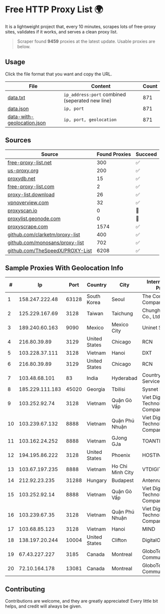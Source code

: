 
# Free HTTP Proxy List 🌍

It is a lightweight project that, every 10 minutes, scrapes lots of free-proxy sites, validates if it works, and serves a clean proxy list.


> Scraper found **9459** proxies at the latest update. Usable proxies are below.

## Usage

Click the file format that you want and copy the URL.


|File|Content|Count|
|----|-------|-----|
|[data.txt](https://raw.githubusercontent.com/themiralay/Proxy-List-World/master/data.txt)|`ip_address:port` combined (seperated new line)|871|
|[data.json](https://raw.githubusercontent.com/themiralay/Proxy-List-World/master/data.json)|`ip, port`|871|
|[data-with-geolocation.json](https://raw.githubusercontent.com/themiralay/Proxy-List-World/master/data-with-geolocation.json)|`ip, port, geolocation`|871|

## Sources

|Source|Found Proxies|Succeed|
|------|-------------|-------|
|[free-proxy-list.net](https://free-proxy-list.net)|300|✅|
|[us-proxy.org](https://www.us-proxy.org)|200|✅|
|[proxydb.net](http://proxydb.net)|15|✅|
|[free-proxy-list.com](https://free-proxy-list.com/?page=&port=&type%5B%5D=http&type%5B%5D=https&up_time=0&search=Search)|2|✅|
|[proxy-list.download](https://www.proxy-list.download/HTTP)|26|✅|
|[vpnoverview.com](https://vpnoverview.com/privacy/anonymous-browsing/free-proxy-servers)|32|✅|
|[proxyscan.io](https://www.proxyscan.io)|0|🚫|
|[proxylist.geonode.com](https://proxylist.geonode.com/api/proxy-list?limit=300&page=1&sort_by=lastChecked&sort_type=desc&protocols=http,https)|0|🚫|
|[proxyscrape.com](https://api.proxyscrape.com/v2/?request=displayproxies&protocol=http&timeout=10000&country=all&ssl=all&anonymity=all)|1574|✅|
|[github.com/clarketm/proxy-list](https://raw.githubusercontent.com/clarketm/proxy-list/master/proxy-list-raw.txt)|400|✅|
|[github.com/monosans/proxy-list](https://raw.githubusercontent.com/monosans/proxy-list/main/proxies/http.txt)|702|✅|
|[github.com/TheSpeedX/PROXY-List](https://raw.githubusercontent.com/TheSpeedX/PROXY-List/master/http.txt)|6208|✅|


## Sample Proxies With Geolocation Info

|#|Ip|Port|Country|City|Internet Service Provider|
|-|--|----|-------|----|-------------------------|
|1|158.247.222.48|63128|South Korea|Seoul|The Constant Company, LLC|
|2|125.229.167.69|3128|Taiwan|Taichung|Chunghwa Telecom Co., Ltd.|
|3|189.240.60.163|9090|Mexico|Mexico City|Uninet S.A. de C.V.|
|4|216.80.39.89|3129|United States|Chicago|RCN|
|5|103.228.37.111|3128|Vietnam|Hanoi|DXT|
|6|216.80.39.89|3129|United States|Chicago|RCN|
|7|103.48.68.101|83|India|Hyderabad|Country Online Services PVT LTD|
|8|185.229.111.183|45020|Georgia|Tbilisi|Sysnet LLC|
|9|103.252.92.74|3128|Vietnam|Quận Gò Vấp|Viet Digital Technology Liability Company|
|10|103.239.67.132|8888|Vietnam|Quận Phú Nhuận|Viet Digital Technology Liability Company|
|11|103.162.24.252|8888|Vietnam|GJong GJa|TOANTHANGSTECH|
|12|194.195.86.222|3128|United States|Phoenix|HOSTINGER US|
|13|103.67.197.235|8888|Vietnam|Ho Chi Minh City|VTDIGITAL|
|14|212.92.23.235|31288|Hungary|Budapest|Antenna Hungaria|
|15|103.252.92.14|8888|Vietnam|Quận Gò Vấp|Viet Digital Technology Liability Company|
|16|103.239.67.35|3128|Vietnam|Quận Phú Nhuận|Viet Digital Technology Liability Company|
|17|103.68.85.123|3128|Vietnam|Hanoi|MIND|
|18|138.197.20.244|10004|United States|Clifton|DigitalOcean, LLC|
|19|67.43.227.227|3185|Canada|Montreal|GloboTech Communications|
|20|72.10.164.178|13081|Canada|Montreal|GloboTech Communications|



## Contributing

Contributions are welcome, and they are greatly appreciated! Every
little bit helps, and credit will always be given.

